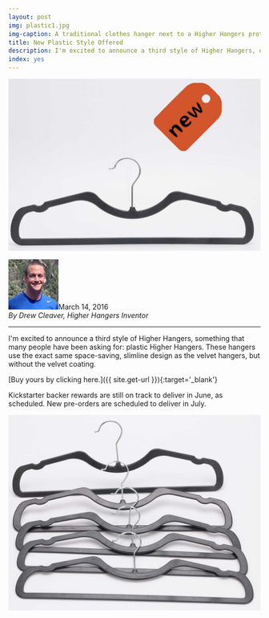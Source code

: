 ```yaml
---
layout: post
img: plastic1.jpg
img-caption: A traditional clothes hanger next to a Higher Hangers prototype. Space-saving features of Higher Hangers allow many closets to double (or more) in capacity and allow for enhanced functionality.
title: New Plastic Style Offered
description: I'm excited to announce a third style of Higher Hangers, one that many people have been asking for.
index: yes
---
```


<img src="img/plastic1.jpg" class="img-responsive" alt="New Pastic Short Neck Higher Hangers Photo">

<img src="img/media_kit/drew_cleaver_headshot/drew_cleaver_headshot_03_100x100.jpg" class="img-responsive img-circle pull-right" alt="Drew Cleaver Headshot">March 14, 2016<br /><em>By Drew Cleaver, Higher Hangers Inventor</em><br />

---

I'm excited to announce a third style of Higher Hangers, something that many people have been asking for: plastic Higher Hangers. These hangers use the exact same space-saving, slimline design as the velvet hangers, but without the velvet coating. 

[Buy yours by clicking here.]({{ site.get-url }}){:target='_blank'}

Kickstarter backer rewards are still on track to deliver in June, as scheduled. New pre-orders are scheduled to deliver in July.

<img src="img/plastic3.jpg" class="img-responsive" alt="New Pastic Short Neck Higher Hangers Photo">